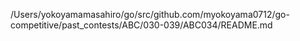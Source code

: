 /Users/yokoyamamasahiro/go/src/github.com/myokoyama0712/go-competitive/past_contests/ABC/030-039/ABC034/README.md
